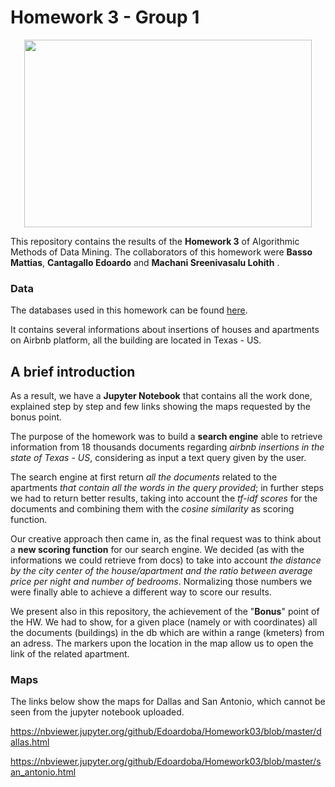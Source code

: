 
# Homework 3 - Group 1


<p align="center">
  <img width="460" height="300" src="https://c.pxhere.com/images/ce/79/2483ec5d2be8e7b4ad6db3461eae-1584873.jpg!d">
</p>


This repository contains the results of the __Homework 3__ of Algorithmic Methods of Data Mining.
The collaborators of this homework were __Basso Mattias__, __Cantagallo Edoardo__ and __Machani Sreenivasalu Lohith__ .

### Data 
The databases used in this homework can be found [here](https://www.kaggle.com/PromptCloudHQ/airbnb-property-data-from-texas ).

It contains several informations about insertions of houses and apartments on Airbnb platform, all the building are located in Texas - US. 

## A brief introduction

As a result, we have a __Jupyter Notebook__ that contains all the work done, explained step by step and few links showing the maps requested by the bonus point.

The purpose of the homework was to build a __search engine__ able to retrieve information from 18 thousands documents regarding _airbnb insertions in the state of Texas - US_, considering as input a text query given by the user.

The search engine at first return _all the documents_ related to the apartments _that contain all the words in the query provided_; in further steps we had to return better results, taking into account the _tf-idf scores_ for the documents and combining them with the _cosine similarity_ as scoring function. 

Our creative approach then came in, as the final request was to think about a __new scoring function__ for our search engine. We decided (as with the informations we could retrieve from docs) to take into account _the distance by the city center of the house/apartment and the ratio between average price per night and number of bedrooms_. Normalizing those numbers we were finally able to achieve a different way to score our results.

We present also in this repository, the achievement of the "__Bonus__" point of the HW. We had to show, for a given place (namely or with coordinates) all the documents (buildings) in the db which are within a range (kmeters) from an adress. The markers upon the location in the map allow us to open the link of the related apartment.


### Maps

The links below show the maps for Dallas and San Antonio, which cannot be seen from the jupyter notebook uploaded.

https://nbviewer.jupyter.org/github/Edoardoba/Homework03/blob/master/dallas.html

https://nbviewer.jupyter.org/github/Edoardoba/Homework03/blob/master/san_antonio.html

